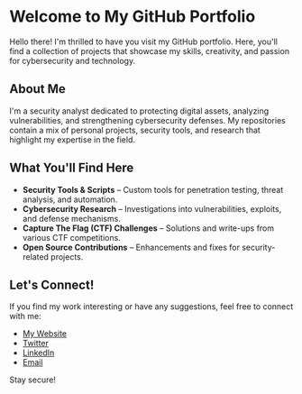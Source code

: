 # Welcome to My GitHub Portfolio

Hello there! I'm thrilled to have you visit my GitHub portfolio. Here, you'll find a collection of projects that showcase my skills, creativity, and passion for cybersecurity and technology.

## About Me
I'm a security analyst dedicated to protecting digital assets, analyzing vulnerabilities, and strengthening cybersecurity defenses. My repositories contain a mix of personal projects, security tools, and research that highlight my expertise in the field.

## What You'll Find Here
- **Security Tools & Scripts** – Custom tools for penetration testing, threat analysis, and automation.
- **Cybersecurity Research** – Investigations into vulnerabilities, exploits, and defense mechanisms.
- **Capture The Flag (CTF) Challenges** – Solutions and write-ups from various CTF competitions.
- **Open Source Contributions** – Enhancements and fixes for security-related projects.

## Let's Connect!
If you find my work interesting or have any suggestions, feel free to connect with me:
- [My Website](#)
- [Twitter](#)
- [LinkedIn](#)
- [Email](#)

Stay secure!

